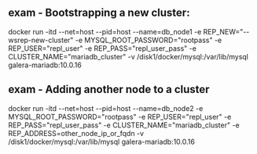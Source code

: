 
## exam - Bootstrapping a new cluster: 
docker run -itd --net=host --pid=host --name=db_node1 -e REP_NEW="--wsrep-new-cluster" -e MYSQL_ROOT_PASSWORD="rootpass" -e REP_USER="repl_user" -e REP_PASS="repl_user_pass" -e CLUSTER_NAME="mariadb_cluster" -v /disk1/docker/mysql:/var/lib/mysql galera-mariadb:10.0.16


## exam - Adding another node to a cluster
docker run -itd --net=host --pid=host --name=db_node2 -e MYSQL_ROOT_PASSWORD="rootpass" -e REP_USER="repl_user" -e REP_PASS="repl_user_pass" -e CLUSTER_NAME="mariadb_cluster" -e REP_ADDRESS=other_node_ip_or_fqdn -v /disk1/docker/mysql:/var/lib/mysql galera-mariadb:10.0.16
